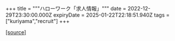 +++
title = """ハローワーク「求人情報」"""
date = 2022-12-29T23:30:00.000Z
expiryDate = 2025-01-22T22:18:51.940Z
tags = ["kuriyama","recruit"]
+++


[[source]](https://www.town.kuriyama.hokkaido.jp/soshiki/51/20382.html)
